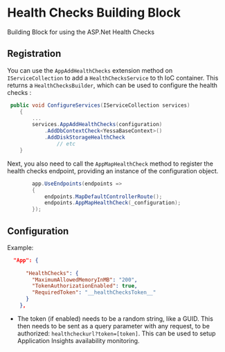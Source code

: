 ﻿# Health Checks Building Block

Building Block for using the ASP.Net Health Checks 

## Registration

You can use the `AppAddHealthChecks` extension method on `IServiceCollection` to add a `HealthChecksService` to th IoC container. This returns a `HealthChecksBuilder`, which can be used to configure the health checks  :

```cs
 public void ConfigureServices(IServiceCollection services)
    {
        ...
        services.AppAddHealthChecks(configuration)
            .AddDbContextCheck<YessaBaseContext>()
            .AddDiskStorageHealthCheck
                // etc
    }
```
Next, you also need to call the `AppMapHealthCheck` method to register the health checks endpoint, providing an instance of the configuration object.

```cs
        app.UseEndpoints(endpoints =>
        {
            endpoints.MapDefaultControllerRoute();
            endpoints.AppMapHealthCheck(_configuration);
        });
```

## Configuration

Example:

```json
  "App": {
    
      "HealthChecks": {
        "MaximumAllowedMemoryInMB": "200",
        "TokenAuthorizationEnabled": true,
        "RequiredToken": "__healthChecksToken__"
      }
    },
```

- The token (if enabled) needs to be a random string, like a GUID. This then needs to be sent as a query parameter with any request, to be authorized: `healthcheckurl?token=[token]`.
This can be used to setup Application Insights availability monitoring.
